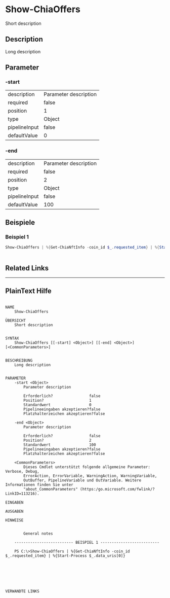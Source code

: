 ﻿# Show-ChiaOffers
Short description


## Description


Long description





## Parameter

### -start


<table><tr><td>description</td><td>
Parameter description



</td></tr>
<tr><td>required</td><td>false
</td></tr>
<tr><td>position</td><td>1
</td></tr>
<tr><td>type</td><td>Object
</td></tr>
<tr><td>pipelineInput</td><td>false
</td></tr>
<tr><td>defaultValue</td><td>0
</td></tr>
</table>

### -end


<table><tr><td>description</td><td>
Parameter description



</td></tr>
<tr><td>required</td><td>false
</td></tr>
<tr><td>position</td><td>2
</td></tr>
<tr><td>type</td><td>Object
</td></tr>
<tr><td>pipelineInput</td><td>false
</td></tr>
<tr><td>defaultValue</td><td>100
</td></tr>
</table>

## Beispiele

### Beispiel 1
```powershell
Show-ChiaOffers | %{Get-ChiaNftInfo -coin_id $_.requested_item} | %{Start-Process $_.data_uris[0]}
     
```
## Related Links


---
## PlainText Hilfe

```

NAME
    Show-ChiaOffers
    
ÜBERSICHT
    Short description
    
    
SYNTAX
    Show-ChiaOffers [[-start] <Object>] [[-end] <Object>] [<CommonParameters>]
    
    
BESCHREIBUNG
    Long description
    

PARAMETER
    -start <Object>
        Parameter description
        
        Erforderlich?                false
        Position?                    1
        Standardwert                 0
        Pipelineeingaben akzeptieren?false
        Platzhalterzeichen akzeptieren?false
        
    -end <Object>
        Parameter description
        
        Erforderlich?                false
        Position?                    2
        Standardwert                 100
        Pipelineeingaben akzeptieren?false
        Platzhalterzeichen akzeptieren?false
        
    <CommonParameters>
        Dieses Cmdlet unterstützt folgende allgemeine Parameter: Verbose, Debug,
        ErrorAction, ErrorVariable, WarningAction, WarningVariable,
        OutBuffer, PipelineVariable und OutVariable. Weitere Informationen finden Sie unter 
        "about_CommonParameters" (https:/go.microsoft.com/fwlink/?LinkID=113216). 
    
EINGABEN
    
AUSGABEN
    
HINWEISE
    
    
        General notes
    
    -------------------------- BEISPIEL 1 --------------------------
    
    PS C:\>Show-ChiaOffers | %{Get-ChiaNftInfo -coin_id $_.requested_item} | %{Start-Process $_.data_uris[0]}
    
    
    
    
    
    
    
VERWANDTE LINKS



```

